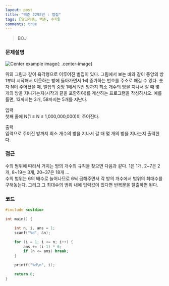 ```yaml
---
layout: post
title: "백준 2292번 : 벌집"
tags: [알고리즘, 백준, 수학]
comments: true
---
```


> BOJ  

### 문제설명  
![Center example image](https://user-images.githubusercontent.com/35067611/70077883-058e7c80-1645-11ea-8ae7-c7e2252e8cc8.png "Center"){: .center-image}  

위의 그림과 같이 육각형으로 이루어진 벌집이 있다. 그림에서 보는 바와 같이 중앙의 방 1부터 시작해서 이웃하는 방에 돌아가면서 1씩 증가하는 번호를 주소로 매길 수 있다. 숫자 N이 주어졌을 때, 벌집의 중앙 1에서 N번 방까지 최소 개수의 방을 지나서 갈 때 몇 개의 방을 지나가는지(시작과 끝을 포함하여)를 계산하는 프로그램을 작성하시오. 예를 들면, 13까지는 3개, 58까지는 5개를 지난다.  

입력  
첫째 줄에 N(1 ≤ N ≤ 1,000,000,000)이 주어진다.  

출력  
입력으로 주어진 방까지 최소 개수의 방을 지나서 갈 때 몇 개의 방을 지나는지 출력한다.  

### 접근  
수의 범위에 따라서 거치는 방의 개수의 규칙을 찾으면 다음과 같다. 1은 1개, 2~7은 2개, 8~19는 3개, 20~37은 18개 ...  
수의 범위는 6의 배수로 늘어나므로 6씩 곱해주면서 각 방의 개수에서 범위의 최대수를 구해놓는다. 그리고 그 최대수의 범위 내에 입력값이 있다면 반복문을 탈출하면 된다.  

### 코드  
~~~c++
#include <cstdio>

int main() {

    int n, i, ans = 1;
    scanf("%d", &n);

    for (i = 1; i <= n; i++) {
        ans += (i-1) * 6;
        if (n <= ans) break;
    }

    printf("%d\n", i);

    return 0;
}
~~~